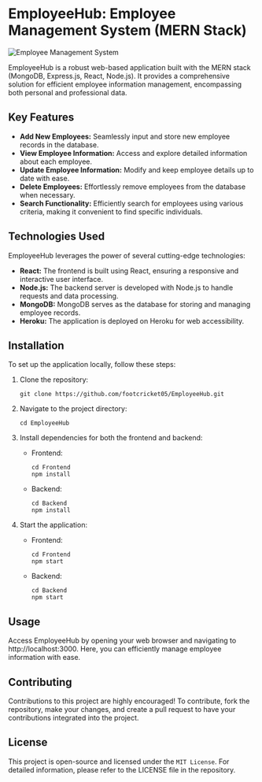 # EmployeeHub: Employee Management System (MERN Stack)

![Employee Management System](https://user-images.githubusercontent.com/93007427/148734593-af3aa66d-08b2-4874-9637-46ec472fe5d9.jpg)

EmployeeHub is a robust web-based application built with the MERN stack (MongoDB, Express.js, React, Node.js). It provides a comprehensive solution for efficient employee information management, encompassing both personal and professional data.

## Key Features

- **Add New Employees:** Seamlessly input and store new employee records in the database.
- **View Employee Information:** Access and explore detailed information about each employee.
- **Update Employee Information:** Modify and keep employee details up to date with ease.
- **Delete Employees:** Effortlessly remove employees from the database when necessary.
- **Search Functionality:** Efficiently search for employees using various criteria, making it convenient to find specific individuals.

## Technologies Used

EmployeeHub leverages the power of several cutting-edge technologies:

- **React:** The frontend is built using React, ensuring a responsive and interactive user interface.
- **Node.js:** The backend server is developed with Node.js to handle requests and data processing.
- **MongoDB:** MongoDB serves as the database for storing and managing employee records.
- **Heroku:** The application is deployed on Heroku for web accessibility.

## Installation

To set up the application locally, follow these steps:

1. Clone the repository:
   ```
   git clone https://github.com/footcricket05/EmployeeHub.git
   ```

2. Navigate to the project directory:
   ```
   cd EmployeeHub
   ```

3. Install dependencies for both the frontend and backend:

   - Frontend:
     ```
     cd Frontend
     npm install
     ```

   - Backend:
     ```
     cd Backend
     npm install
     ```

4. Start the application:

   - Frontend:
     ```
     cd Frontend
     npm start
     ```

   - Backend:
     ```
     cd Backend
     npm start
     ```

## Usage

Access EmployeeHub by opening your web browser and navigating to http://localhost:3000. Here, you can efficiently manage employee information with ease.

## Contributing

Contributions to this project are highly encouraged! To contribute, fork the repository, make your changes, and create a pull request to have your contributions integrated into the project.

## License

This project is open-source and licensed under the `MIT License`. For detailed information, please refer to the LICENSE file in the repository.
